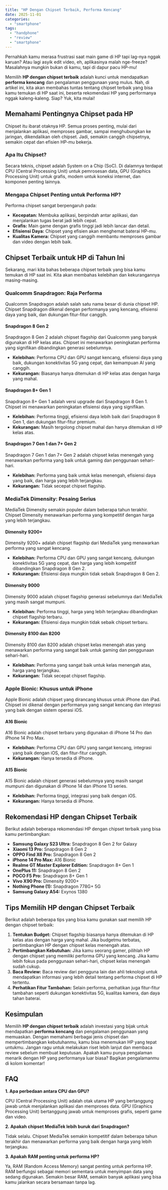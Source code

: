 ```yaml
---
title: "HP Dengan Chipset Terbaik, Performa Kencang"
date: 2025-11-01
categories: 
  - "smartphone"
tags: 
  - "handphone"
  - "review"
  - "smartphone"
---
```


Pernahkah kamu merasa frustrasi saat main game di HP tapi lag-nya nggak karuan? Atau lagi asyik edit video, eh, aplikasinya malah nge-freeze? Masalahnya mungkin bukan di kamu, tapi di dapur pacu HP-mu!

Memilih **HP dengan chipset terbaik** adalah kunci untuk mendapatkan **performa kencang** dan pengalaman penggunaan yang mulus. Nah, di artikel ini, kita akan membahas tuntas tentang chipset terbaik yang bisa kamu temukan di HP saat ini, beserta rekomendasi HP yang performanya nggak kaleng-kaleng. Siap? Yuk, kita mulai!

## Memahami Pentingnya Chipset pada HP

Chipset itu ibarat otaknya HP. Semua proses penting, mulai dari menjalankan aplikasi, memproses gambar, sampai menghubungkan ke jaringan, dikendalikan oleh chipset. Jadi, semakin canggih chipsetnya, semakin cepat dan efisien HP-mu bekerja.

### Apa Itu Chipset?

Secara teknis, chipset adalah System on a Chip (SoC). Di dalamnya terdapat CPU (Central Processing Unit) untuk pemrosesan data, GPU (Graphics Processing Unit) untuk grafis, modem untuk koneksi internet, dan komponen penting lainnya.

### Mengapa Chipset Penting untuk Performa HP?

Performa chipset sangat berpengaruh pada:

- **Kecepatan:** Membuka aplikasi, berpindah antar aplikasi, dan menjalankan tugas berat jadi lebih cepat.
- **Grafis:** Main game dengan grafis tinggi jadi lebih lancar dan detail.
- **Efisiensi Daya:** Chipset yang efisien akan menghemat baterai HP-mu.
- **Kualitas Kamera:** Chipset yang canggih membantu memproses gambar dan video dengan lebih baik.

## Chipset Terbaik untuk HP di Tahun Ini

Sekarang, mari kita bahas beberapa chipset terbaik yang bisa kamu temukan di HP saat ini. Kita akan membahas kelebihan dan kekurangannya masing-masing.

### Qualcomm Snapdragon: Raja Performa

Qualcomm Snapdragon adalah salah satu nama besar di dunia chipset HP. Chipset Snapdragon dikenal dengan performanya yang kencang, efisiensi daya yang baik, dan dukungan fitur-fitur canggih.

#### Snapdragon 8 Gen 2

Snapdragon 8 Gen 2 adalah chipset flagship dari Qualcomm yang banyak digunakan di HP kelas atas. Chipset ini menawarkan peningkatan performa yang signifikan dibandingkan generasi sebelumnya.

- **Kelebihan:** Performa CPU dan GPU sangat kencang, efisiensi daya yang baik, dukungan konektivitas 5G yang cepat, dan kemampuan AI yang canggih.
- **Kekurangan:** Biasanya hanya ditemukan di HP kelas atas dengan harga yang mahal.

#### Snapdragon 8+ Gen 1

Snapdragon 8+ Gen 1 adalah versi upgrade dari Snapdragon 8 Gen 1. Chipset ini menawarkan peningkatan efisiensi daya yang signifikan.

- **Kelebihan:** Performa tinggi, efisiensi daya lebih baik dari Snapdragon 8 Gen 1, dan dukungan fitur-fitur premium.
- **Kekurangan:** Masih tergolong chipset mahal dan hanya ditemukan di HP kelas atas.

#### Snapdragon 7 Gen 1 dan 7+ Gen 2

Snapdragon 7 Gen 1 dan 7+ Gen 2 adalah chipset kelas menengah yang menawarkan performa yang baik untuk gaming dan penggunaan sehari-hari.

- **Kelebihan:** Performa yang baik untuk kelas menengah, efisiensi daya yang baik, dan harga yang lebih terjangkau.
- **Kekurangan:** Tidak secepat chipset flagship.

### MediaTek Dimensity: Pesaing Serius

MediaTek Dimensity semakin populer dalam beberapa tahun terakhir. Chipset Dimensity menawarkan performa yang kompetitif dengan harga yang lebih terjangkau.

#### Dimensity 9200+

Dimensity 9200+ adalah chipset flagship dari MediaTek yang menawarkan performa yang sangat kencang.

- **Kelebihan:** Performa CPU dan GPU yang sangat kencang, dukungan konektivitas 5G yang cepat, dan harga yang lebih kompetitif dibandingkan Snapdragon 8 Gen 2.
- **Kekurangan:** Efisiensi daya mungkin tidak sebaik Snapdragon 8 Gen 2.

#### Dimensity 9000

Dimensity 9000 adalah chipset flagship generasi sebelumnya dari MediaTek yang masih sangat mumpuni.

- **Kelebihan:** Performa tinggi, harga yang lebih terjangkau dibandingkan chipset flagship terbaru.
- **Kekurangan:** Efisiensi daya mungkin tidak sebaik chipset terbaru.

#### Dimensity 8100 dan 8200

Dimensity 8100 dan 8200 adalah chipset kelas menengah atas yang menawarkan performa yang sangat baik untuk gaming dan penggunaan sehari-hari.

- **Kelebihan:** Performa yang sangat baik untuk kelas menengah atas, harga yang terjangkau.
- **Kekurangan:** Tidak secepat chipset flagship.

### Apple Bionic: Khusus untuk iPhone

Apple Bionic adalah chipset yang dirancang khusus untuk iPhone dan iPad. Chipset ini dikenal dengan performanya yang sangat kencang dan integrasi yang baik dengan sistem operasi iOS.

#### A16 Bionic

A16 Bionic adalah chipset terbaru yang digunakan di iPhone 14 Pro dan iPhone 14 Pro Max.

- **Kelebihan:** Performa CPU dan GPU yang sangat kencang, integrasi yang baik dengan iOS, dan fitur-fitur canggih.
- **Kekurangan:** Hanya tersedia di iPhone.

#### A15 Bionic

A15 Bionic adalah chipset generasi sebelumnya yang masih sangat mumpuni dan digunakan di iPhone 14 dan iPhone 13 series.

- **Kelebihan:** Performa tinggi, integrasi yang baik dengan iOS.
- **Kekurangan:** Hanya tersedia di iPhone.

## Rekomendasi HP dengan Chipset Terbaik

Berikut adalah beberapa rekomendasi HP dengan chipset terbaik yang bisa kamu pertimbangkan:

- **Samsung Galaxy S23 Ultra:** Snapdragon 8 Gen 2 for Galaxy
- **Xiaomi 13 Pro:** Snapdragon 8 Gen 2
- **OPPO Find X6 Pro:** Snapdragon 8 Gen 2
- **iPhone 14 Pro Max:** A16 Bionic
- **Realme GT Master Explorer Edition:** Snapdragon 8+ Gen 1
- **OnePlus 11:** Snapdragon 8 Gen 2
- **POCO F5 Pro:** Snapdragon 8+ Gen 1
- **Vivo X90 Pro:** Dimensity 9200+
- **Nothing Phone (1):** Snapdragon 778G+ 5G
- **Samsung Galaxy A54:** Exynos 1380

## Tips Memilih HP dengan Chipset Terbaik

Berikut adalah beberapa tips yang bisa kamu gunakan saat memilih HP dengan chipset terbaik:

1. **Tentukan Budget:** Chipset flagship biasanya hanya ditemukan di HP kelas atas dengan harga yang mahal. Jika budgetmu terbatas, pertimbangkan HP dengan chipset kelas menengah atas.
2. **Pertimbangkan Kebutuhan:** Jika kamu seorang gamer, pilihlah HP dengan chipset yang memiliki performa GPU yang kencang. Jika kamu lebih fokus pada penggunaan sehari-hari, chipset kelas menengah sudah cukup.
3. **Baca Review:** Baca review dari pengguna lain dan ahli teknologi untuk mendapatkan informasi yang lebih detail tentang performa chipset di HP tertentu.
4. **Perhatikan Fitur Tambahan:** Selain performa, perhatikan juga fitur-fitur tambahan seperti dukungan konektivitas 5G, kualitas kamera, dan daya tahan baterai.

## Kesimpulan

Memilih **HP dengan chipset terbaik** adalah investasi yang bijak untuk mendapatkan **performa kencang** dan pengalaman penggunaan yang memuaskan. Dengan memahami berbagai jenis chipset dan mempertimbangkan kebutuhanmu, kamu bisa menemukan HP yang tepat untukmu. Jangan ragu untuk melakukan riset lebih lanjut dan membaca review sebelum membuat keputusan. Apakah kamu punya pengalaman menarik dengan HP yang performanya luar biasa? Bagikan pengalamanmu di kolom komentar!

## FAQ

**1\. Apa perbedaan antara CPU dan GPU?**

CPU (Central Processing Unit) adalah otak utama HP yang bertanggung jawab untuk menjalankan aplikasi dan memproses data. GPU (Graphics Processing Unit) bertanggung jawab untuk memproses grafis, seperti game dan video.

**2\. Apakah chipset MediaTek lebih buruk dari Snapdragon?**

Tidak selalu. Chipset MediaTek semakin kompetitif dalam beberapa tahun terakhir dan menawarkan performa yang baik dengan harga yang lebih terjangkau.

**3\. Apakah RAM penting untuk performa HP?**

Ya, RAM (Random Access Memory) sangat penting untuk performa HP. RAM berfungsi sebagai memori sementara untuk menyimpan data yang sedang digunakan. Semakin besar RAM, semakin banyak aplikasi yang bisa kamu jalankan secara bersamaan tanpa lag.
